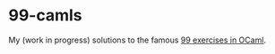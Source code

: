 # 99-camls

My (work in progress) solutions to the famous [99 exercises in OCaml](https://ocaml.org/problems).
